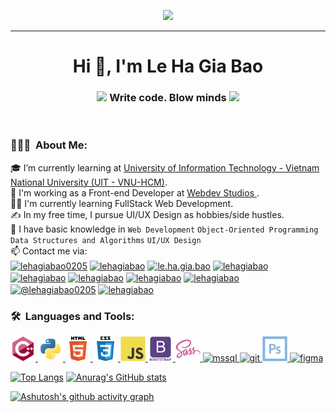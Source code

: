 <p align="center">
  <img src="https://cdn.dribbble.com/users/600557/screenshots/3625204/media/48b74ed45987c6c6bf554b30f3afbd4f.gif" height="300"/>
</p>
<hr>
<h1 align="center">Hi 👋, I'm Le Ha Gia Bao</h1>
<h3 align="center"><img src="https://media.giphy.com/media/WUlplcMpOCEmTGBtBW/giphy.gif" width="25"> Write code. Blow minds <img src="https://media.giphy.com/media/WUlplcMpOCEmTGBtBW/giphy.gif" width="25"></h3>
<br>

### 👨🏻‍💻 &nbsp;About Me:
🎓 I’m currently learning at [University of Information Technology - Vietnam National University (UIT - VNU-HCM)](https://en.uit.edu.vn/overview-vnuhcm-university-information-technology).<br>
🔭 I'm working as a Front-end Developer at <a href="https://www.facebook.com/webdevstudios.org"> Webdev Studios </a>.\
👨‍💻 I'm currently learning FullStack Web Development.\
✍️  In my free time, I pursue UI/UX Design as hobbies/side hustles.\
🌱 I have basic knowledge in ```Web Development``` `Object-Oriented Programming` ```Data Structures and Algorithms``` ```UI/UX Design```     
 📫 Contact me via:   
<a href="https://fb.com/lehagiabao0205" target="_blank"><img align="center" src="https://raw.githubusercontent.com/rahuldkjain/github-profile-readme-generator/master/src/images/icons/Social/facebook.svg" alt="lehagiabao0205" height="30" width="40"/></a>
<a href="https://linkedin.com/in/lehagiabao" target="_blank"><img align="center" src="https://raw.githubusercontent.com/rahuldkjain/github-profile-readme-generator/master/src/images/icons/Social/linked-in-alt.svg" alt="lehagiabao" height="30" width="40" /></a>
<a href="https://instagram.com/le.ha.gia.bao" target="_blank"><img align="center" src="https://raw.githubusercontent.com/rahuldkjain/github-profile-readme-generator/master/src/images/icons/Social/instagram.svg" alt="le.ha.gia.bao" height="30" width="40" /></a>
<a href="https://twitter.com/lehagiabao" target="_blank"><img align="center" src="https://raw.githubusercontent.com/rahuldkjain/github-profile-readme-generator/master/src/images/icons/Social/twitter.svg" alt="lehagiabao" height="30" width="40" /></a>
<a href="https://dribbble.com/lehagiabao" target="_blank"><img align="center" src="https://raw.githubusercontent.com/rahuldkjain/github-profile-readme-generator/master/src/images/icons/Social/dribbble.svg" alt="lehagiabao" height="30" width="40" /></a>
<a href="https://www.behance.net/lehagiabao" target="_blank"><img align="center" src="https://raw.githubusercontent.com/rahuldkjain/github-profile-readme-generator/master/src/images/icons/Social/behance.svg" alt="lehagiabao" height="30" width="40" /></a>
<a href="https://www.hackerrank.com/lehagiabao" target="_blank"><img align="center" src="https://raw.githubusercontent.com/rahuldkjain/github-profile-readme-generator/master/src/images/icons/Social/hackerrank.svg" alt="lehagiabao" height="30" width="40" /></a>
<a href="https://www.leetcode.com/lehagiabao" target="_blank"><img align="center" src="https://raw.githubusercontent.com/rahuldkjain/github-profile-readme-generator/master/src/images/icons/Social/leet-code.svg" alt="lehagiabao" height="30" width="40" /></a>
<a href="https://www.hackerearth.com/@lehagiabao0205" target="_blank"><img align="center" src="https://raw.githubusercontent.com/rahuldkjain/github-profile-readme-generator/master/src/images/icons/Social/hackerearth.svg" alt="@lehagiabao0205" height="30" width="40" /></a>
<a href="https://codepen.io/lehagiabao" target="_blank"><img align="center" src="https://raw.githubusercontent.com/rahuldkjain/github-profile-readme-generator/master/src/images/icons/Social/codepen.svg" alt="lehagiabao" height="30" width="40" /></a>

### 🛠 &nbsp;Languages and Tools:
<a href="https://www.w3schools.com/cpp/" target="_blank"> <img src="https://raw.githubusercontent.com/devicons/devicon/master/icons/cplusplus/cplusplus-original.svg" alt="cplusplus" width="40" height="40"/> </a>
<a href="https://www.python.org" target="_blank"> <img src="https://raw.githubusercontent.com/devicons/devicon/master/icons/python/python-original.svg" alt="python" width="40" height="40"/> </a>
<a href="https://www.w3schools.com/html/" target="_blank"> <img src="https://raw.githubusercontent.com/devicons/devicon/master/icons/html5/html5-original-wordmark.svg" alt="html5" width="40" height="40"/> </a>
<a href="https://www.w3schools.com/css/" target="_blank"> <img src="https://raw.githubusercontent.com/devicons/devicon/master/icons/css3/css3-original-wordmark.svg" alt="css3" width="40" height="40"/> </a>
<a href="https://developer.mozilla.org/en-US/docs/Web/JavaScript" target="_blank"> <img src="https://raw.githubusercontent.com/devicons/devicon/master/icons/javascript/javascript-original.svg" alt="javascript" width="40" height="40"/> </a>
<a href="https://getbootstrap.com" target="_blank"> <img src="https://raw.githubusercontent.com/devicons/devicon/master/icons/bootstrap/bootstrap-plain-wordmark.svg" alt="bootstrap" width="40" height="40"/> </a>
</a> <a href="https://sass-lang.com" target="_blank"> <img src="https://raw.githubusercontent.com/devicons/devicon/master/icons/sass/sass-original.svg" alt="sass" width="40" height="40"/> </a>
</a> <a href="https://www.microsoft.com/en-us/sql-server" target="_blank"> <img src="https://www.svgrepo.com/show/303229/microsoft-sql-server-logo.svg" alt="mssql" width="40" height="40"/> </a>
<a href="https://git-scm.com/" target="_blank"> <img src="https://www.vectorlogo.zone/logos/git-scm/git-scm-icon.svg" alt="git" width="40" height="40"/> </a>
</a> <a href="https://www.photoshop.com/en" target="_blank"> <img src="https://raw.githubusercontent.com/devicons/devicon/master/icons/photoshop/photoshop-line.svg" alt="photoshop" width="40" height="40"/> </a>
</a> <a href="https://www.figma.com/" target="_blank"> <img src="https://www.vectorlogo.zone/logos/figma/figma-icon.svg" alt="figma" width="40" height="40"/> </a>

[![Top Langs](https://github-readme-stats.vercel.app/api/top-langs/?username=LeHaGiaBao&layout=compact)](https://github.com/anuraghazra/github-readme-stats)
[![Anurag's GitHub stats](https://github-readme-stats.vercel.app/api?username=LeHaGiaBao)](https://github.com/anuraghazra/github-readme-stats)

[![Ashutosh's github activity graph](https://activity-graph.herokuapp.com/graph?username=lehagiabao&bg_color=ffffff&color=2f86a6&line=3db2ff&point=2f86a6&area=true&hide_border=true)](https://github.com/ashutosh00710/github-readme-activity-graph)
